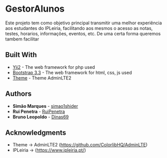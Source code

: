 # GestorAlunos

Este projeto tem como objetivo principal transmitir uma melhor experiência aos estudantes do IPLeiria, facilitando aos mesmos o acesso as notas, testes, horarios, informações, eventos, etc. De uma certa forma queremos tambem facilitar

## Built With

* [Yii2](https://www.yiiframework.com/) - The web framework for php used
* [Bootstrap 3.3](https://getbootstrap.com/docs/3.3/) - The web framework for html, css, js used
* [Theme](https://github.com/ColorlibHQ/AdminLTE) - Theme AdminLTE2

## Authors

* **Simão Marques** - [simao1shider](https://github.com/simao1shider)
* **Rui Penetra** - [RuiPenetra](https://github.com/RuiPenetra)
* **Bruno Leopoldo** - [Dinas69](https://github.com/Dinas69)


## Acknowledgments

* Theme -> AdminLTE2 (https://github.com/ColorlibHQ/AdminLTE)
* IPLeiria -> (https://www.ipleiria.pt/)
